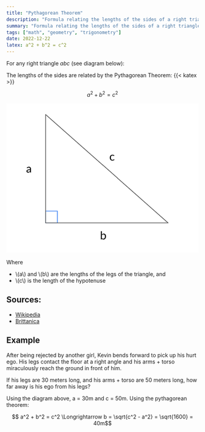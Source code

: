 ```yaml
---
title: "Pythagorean Theorem"
description: "Formula relating the lengths of the sides of a right triangle"
summary: "Formula relating the lengths of the sides of a right triangle"
tags: ["math", "geometry", "trigonometry"]
date: 2022-12-22
latex: a^2 + b^2 = c^2
---
```

For any right triangle *abc* (see diagram below):

The lengths of the sides are related by the Pythagorean Theorem:
{{< katex >}}

$$a^2 + b^2 = c^2$$

![right triangle](triangle.png)

Where

* \\(a\\) and \\(b\\) are the lengths of the legs of the triangle, and
* \\(c\\) is the length of the hypotenuse

## Sources:
* [Wikipedia](https://en.wikipedia.org/wiki/Pythagorean_theorem)
* [Brittanica](https://www.britannica.com/science/Pythagorean-theorem)

## Example

After being rejected by another girl, Kevin bends forward to pick up his hurt ego. His legs contact the floor at a right angle and his arms + torso miraculously reach the ground in front of him. 

If his legs are 30 meters long, and his arms + torso
are 50 meters long, how far away is his ego from his legs?

Using the diagram above, a = 30m and c = 50m. Using the pythagorean theorem:

$$ a^2 + b^2 = c^2 \Longrightarrow b = \sqrt{c^2 - a^2} = \sqrt{1600} = 40m$$

